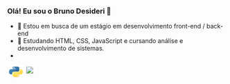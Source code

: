 ### Olá! Eu sou o Bruno Desideri 👋

- 🔭 Estou em busca de um estágio em desenvolvimento front-end / back-end
- 🌱 Estudando HTML, CSS, JavaScript e cursando análise e desenvolvimento de sistemas.
- 

<img align="center" alt="Rafa-Python" height="30" width="40" src="https://raw.githubusercontent.com/devicons/devicon/master/icons/python/python-original.svg">
<a href="https://www.linkedin.com/in/bruno-desideri-1297891b3/" target="_blank"><img src="https://img.shields.io/badge/-LinkedIn-%230077B5?style=for-the-badge&logo=linkedin&logoColor=white" target="_blank">

